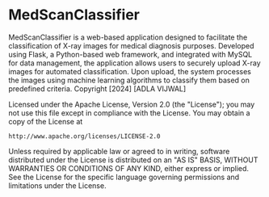 # MedScanClassifier
MedScanClassifier is a web-based application designed to facilitate the classification of X-ray images for medical diagnosis purposes. Developed using Flask, a Python-based web framework, and integrated with MySQL for data management, the application allows users to securely upload X-ray images for automated classification. Upon upload, the system processes the images using machine learning algorithms to classify them based on predefined criteria.
Copyright [2024] [ADLA VIJWAL]

Licensed under the Apache License, Version 2.0 (the "License");
you may not use this file except in compliance with the License.
You may obtain a copy of the License at

    http://www.apache.org/licenses/LICENSE-2.0

Unless required by applicable law or agreed to in writing, software
distributed under the License is distributed on an "AS IS" BASIS,
WITHOUT WARRANTIES OR CONDITIONS OF ANY KIND, either express or implied.
See the License for the specific language governing permissions and
limitations under the License.
